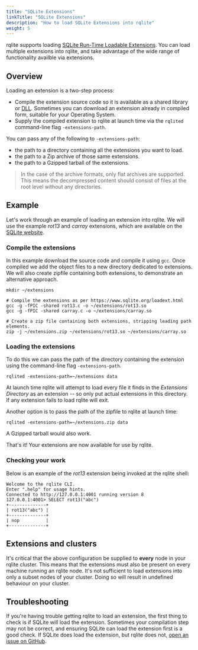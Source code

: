```yaml
---
title: "SQLite Extensions"
linkTitle: "SQLite Extensions"
description: "How to load SQLite Extensions into rqlite"
weight: 5
---
```

rqlite supports loading [SQLite Run-Time Loadable Extensions](https://www.sqlite.org/loadext.html). You can load multiple extensions into rqlite, and take advantage of the wide range of functionality availble via extensions.

## Overview
Loading an extension is a two-step process:
- Compile the extension source code so it is available as a shared library or [DLL](https://en.wikipedia.org/wiki/Dynamic-link_library). Sometimes you can download an extension already in compiled form, suitable for your Operating System.
- Supply the compiled extension to rqlite at launch time via the `rqlited` command-line flag `-extensions-path`.

You can pass any of the following to `-extensions-path`:
- the path to a directory containing all the extensions you want to load.
- the path to a Zip archive of those same extensions.
- the path to a Gzipped tarball of the extensions.

>In the case of the archive formats, only flat archives are supported. This means the decompressed content should consist of files at the root level without any directories.

## Example
Let's work through an example of loading an extension into rqlite. We will use the example _rot13_ and _carray_ extensions, which are available on the [SQLite website](https://www.sqlite.org/src/file/ext/misc).

### Compile the extensions
In this example download the source code and compile it using `gcc`. Once compiled we add the object files to a new directory dedicated to extensions. We will also create zipfile containing both extensions, to demonstrate an alternative approach.
```
mkdir ~/extensions

# Compile the extensions as per https://www.sqlite.org/loadext.html
gcc -g -fPIC -shared rot13.c -o ~/extensions/rot13.so
gcc -g -fPIC -shared carray.c -o ~/extensions/carray.so

# Create a zip file containing both extensions, stripping leading path elements.
zip -j ~/extensions.zip ~/extensions/rot13.so ~/extensions/carray.so
```

### Loading the extensions
To do this we can pass the path of the directory containing the extension using the command-line flag `-extensions-path`.
```
rqlited -extensions-path=~/extensions data
```
At launch time rqlite will attempt to load every file it finds in the _Extensions Directory_ as an extension -- so only put actual extensions in this directory. If any extension fails to load rqlite will exit.

Another option is to pass the path of the zipfile to rqlite at launch time:
```
rqlited -extensions-path=~/extensions.zip data
```
A Gzipped tarball would also work.

That's it! Your extensions are now available for use by rqlite.

### Checking your work
Below is an example of the _rot13_ extension being invoked at the rqlite shell:
```
Welcome to the rqlite CLI.
Enter ".help" for usage hints.
Connected to http://127.0.0.1:4001 running version 8
127.0.0.1:4001> SELECT rot13("abc")
+--------------+
| rot13("abc") |
+--------------+
| nop          |
+--------------+
```

## Extensions and clusters
It's critical that the above configuration be supplied to **every** node in your rqlite cluster. This means that the extensions must also be present on every machine running an rqlite node. It's not sufficient to load extensions into only a subset nodes of your cluster. Doing so will result in undefined behaviour on your cluster.

## Troubleshooting
If you're having trouble getting rqlite to load an extension, the first thing to check is if SQLite will load the extension. Sometimes your compilation step may not be correct, and ensuring SQLite can load the extension first is a good check. If SQLite does load the extension, but rqlite does not, [open an issue on GitHub](https://github.com/rqlite/rqlite/issues).

